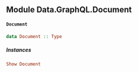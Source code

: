 ## Module Data.GraphQL.Document

#### `Document`

``` purescript
data Document :: Type
```

##### Instances
``` purescript
Show Document
```


